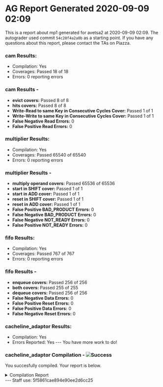 # AG Report Generated 2020-09-09 02:09
This is a report about mp1 generated for avetsa2 at 2020-09-09 02:09. The autograder used commit ``54c20f4a2a0b`` as a starting point. If you have any questions about this report, please contact the TAs on Piazza.
### cam Results:
 - Compilation: Yes
 - Coverages: Passed 18 of 18
 - Errors: 0 reporting errors


### cam Results - 
<ul>
<li><b>evict covers:</b> Passed 8 of 8</li>
<li><b>hits covers:</b> Passed 8 of 8</li>
<li><b>Write-Read to same Key in Consecutive Cycles Cover:</b> Passed 1 of 1</li>
<li><b>Write-Write to same Key in Consecutive Cycles Cover:</b> Passed 1 of 1</li>
<li><b>False Negative Read Errors:</b> 0</li>
<li><b>False Positive Read Errors:</b> 0</li>
</ul>

### multiplier Results:
 - Compilation: Yes
 - Coverages: Passed 65540 of 65540
 - Errors: 0 reporting errors


### multiplier Results - 
<ul>
<li><b>multiply operand covers:</b> Passed 65536 of 65536</li>
<li><b>start in SHIFT cover:</b> Passed 1 of 1</li>
<li><b>start in ADD cover:</b> Passed 1 of 1</li>
<li><b>reset in SHIFT cover:</b> Passed 1 of 1</li>
<li><b>reset in ADD cover:</b> Passed 1 of 1</li>
<li><b>False Positive BAD_PRODUCT Errors:</b> 0</li>
<li><b>False Negative BAD_PRODUCT Errors:</b> 0</li>
<li><b>False Negative NOT_READY Errors:</b> 0</li>
<li><b>False Positive NOT_READY Errors:</b> 0</li>
</ul>

### fifo Results:
 - Compilation: Yes
 - Coverages: Passed 767 of 767
 - Errors: 0 reporting errors


### fifo Results - 
<ul>
<li><b>enqueue covers:</b> Passed 256 of 256</li>
<li><b>both covers:</b> Passed 255 of 255</li>
<li><b>dequeue covers:</b> Passed 256 of 256</li>
<li><b>False Negative Data Errors:</b> 0</li>
<li><b>False Positive Reset Errors:</b> 0</li>
<li><b>False Positive Data Errors:</b> 0</li>
<li><b>False Negative Reset Errors:</b> 0</li>
</ul>

### cacheline_adaptor Results:
 - Compilation: Yes
 - Errors Reported: Yes --- You have more work to do!

### cacheline_adaptor Compilation - ![Success][success]
You succesfully compiled. Your report is below.
<details>
<summary>Compilation Report</summary>

```
Reading pref.tcl

# 10.5b

# do /job/student/cacheline_adaptor/staff_files/staff_run.do
# if {[file exists rtl_work]} {
# 	vdel -lib rtl_work -all
# }
# vlib rtl_work
# vmap work rtl_work
# Model Technology ModelSim - Intel FPGA Edition vmap 10.5b Lib Mapping Utility 2016.10 Oct  5 2016
# vmap work rtl_work 
# Modifying /opt/altera/modelsim_ase/linuxaloem/../modelsim.ini
# 
# vlog -sv -work work  {./hdl/cacheline_adaptor.sv}
# Model Technology ModelSim - Intel FPGA Edition vlog 10.5b Compiler 2016.10 Oct  5 2016
# Start time: 07:09:45 on Sep 09,2020
# vlog -sv -work work ./hdl/cacheline_adaptor.sv 
# -- Compiling module cacheline_adaptor
# 
# Top level modules:
# 	cacheline_adaptor
# End time: 07:09:45 on Sep 09,2020, Elapsed time: 0:00:00
# Errors: 0, Warnings: 0
# vlog -sv -work work  {./hvl/testbench.sv}
# Model Technology ModelSim - Intel FPGA Edition vlog 10.5b Compiler 2016.10 Oct  5 2016
# Start time: 07:09:45 on Sep 09,2020
# vlog -sv -work work ./hvl/testbench.sv 
# -- Compiling module cacheline_adaptor
# -- Compiling module testbench
# 
# Top level modules:
# 	testbench
# End time: 07:09:45 on Sep 09,2020, Elapsed time: 0:00:00
# Errors: 0, Warnings: 0
# 
# vsim -t 1ps -L altera_ver -L lpm_ver -L sgate_ver -L altera_mf_ver -L altera_lnsim_ver -L stratixv_ver -L stratixv_hssi_ver -L stratixv_pcie_hip_ver -L rtl_work -L work -voptargs="+acc"  testbench
# vsim -t 1ps -L altera_ver -L lpm_ver -L sgate_ver -L altera_mf_ver -L altera_lnsim_ver -L stratixv_ver -L stratixv_hssi_ver -L stratixv_pcie_hip_ver -L rtl_work -L work -voptargs=""+acc"" testbench 
# Start time: 07:09:45 on Sep 09,2020
# Loading sv_std.std
# Loading work.testbench
# Loading work.cacheline_adaptor
# 
# run -all
# Starting Read Tests
# ** Error: @499995 TB: timeout
#    Time: 499995 ps  Scope: testbench.timeout File: ./hvl/testbench.sv Line: 198
# ** Note: $finish    : ./hvl/testbench.sv(199)
#    Time: 499995 ps  Iteration: 2  Instance: /testbench
# End time: 07:09:45 on Sep 09,2020, Elapsed time: 0:00:00
# Errors: 1, Warnings: 0
```

</details>
---
Staff use: 5f5861cae894e90ee2d6cc25


[success]: https://upload.wikimedia.org/wikipedia/commons/thumb/0/03/Green_check.svg/13px-Green_check.svg.png 
[failure]: https://upload.wikimedia.org/wikipedia/en/thumb/b/ba/Red_x.svg/13px-Red_x.svg.png 

